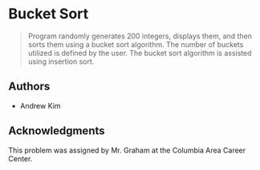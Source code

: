 # Bucket Sort

> Program randomly generates 200 integers, displays them, and then sorts them using a bucket sort algorithm. The number of buckets utilized is defined by the user. The bucket sort algorithm is assisted using insertion sort.

## Authors
- Andrew Kim

## Acknowledgments

This problem was assigned by Mr. Graham at the Columbia Area Career Center.
